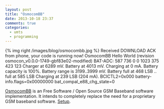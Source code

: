 ```yaml
---
layout: post
title: "OsmocomBB"
date: 2013-10-18 23:37
comments: true
categories:
  - umts
  - programming
---
```

{% img right /images/blog/osmocombb.jpg %}
    Received DOWNLOAD ACK from phone, your code is running now!
    OsmocomBB Hello World (revision osmocon_v0.0.0-1749-gbf83e02-modified)
    BAT-ADC: 587 736   0   0 1023 375 423 123
      Charger at 6289 mV.
      Battery at 4013 mV.
      Charging at 0 mA.
      Battery capacity is 100%.
      Battery range is 3199..3999 mV.
      Battery full at 468 LSB .. full at 585 LSB
      Charging at 239 LSB (204 mA).
      BCICTL2=0x000
      battery-info.flags=0x00000000
      bat_compal_e88_chg_state=0


[OsmocomBB][osm] is an Free Software / Open Source GSM Baseband software
implementation. It intends to completely replace the need for a proprietary GSM
baseband software. [Setup][setup].

[osm]: http://bb.osmocom.org/trac/
[setup]: https://github.com/elektret/petridish/wiki/OsmocomBB
